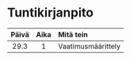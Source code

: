 # Tuntikirjanpito
| Päivä | Aika | Mitä tein  |
| :-: | :-: | :- |
| 29.3 | 1 | Vaatimusmäärittely |
